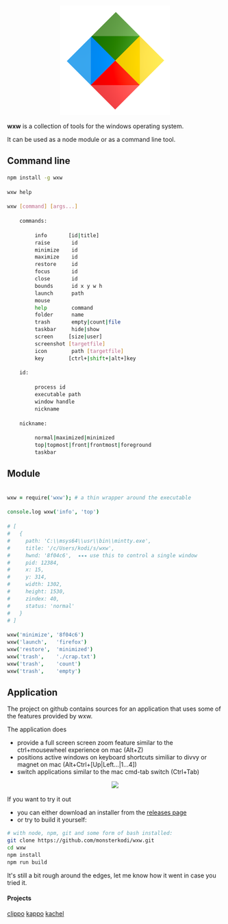 
<p align="center"><img src="img/about.png" width=256 height=256></p>

**wxw** is a collection of tools for the windows operating system.

It can be used as a node module or as a command line tool.

## Command line

```sh
npm install -g wxw

wxw help

wxw [command] [args...]

    commands:

         info       [id|title]
         raise       id
         minimize    id
         maximize    id
         restore     id
         focus       id
         close       id
         bounds      id x y w h
         launch      path
         mouse
         help        command
         folder      name
         trash       empty|count|file
         taskbar     hide|show
         screen     [size|user]
         screenshot [targetfile]
         icon        path [targetfile]
         key        [ctrl+|shift+|alt+]key

    id:

         process id
         executable path
         window handle
         nickname

    nickname:

         normal|maximized|minimized
         top|topmost|front|frontmost|foreground
         taskbar

```

## Module

```coffeescript

wxw = require('wxw'); # a thin wrapper around the executable

console.log wxw('info', 'top')

# [
#   {
#     path: 'C:\\msys64\\usr\\bin\\mintty.exe',
#     title: '/c/Users/kodi/s/wxw',
#     hwnd: '8f04c6',  ◂◂◂ use this to control a single window
#     pid: 12384,
#     x: 15,
#     y: 314,
#     width: 1302,
#     height: 1530,
#     zindex: 40,
#     status: 'normal'
#   }
# ]

wxw('minimize', '8f04c6')
wxw('launch',   'firefox')
wxw('restore',  'minimized')
wxw('trash',    './crap.txt')
wxw('trash',    'count')
wxw('trash',    'empty')

```

## Application

The project on github contains sources for an application that uses some of the features provided by wxw.

The application does

- provide a full screen screen zoom feature similar to the ctrl+mousewheel experience on mac (Alt+Z)
- positions active windows on keyboard shortcuts similiar to divvy or magnet on mac (Alt+Ctrl+[Up|Left...|1...4])
- switch applications similar to the mac cmd-tab switch (Ctrl+Tab)

<p align="center"><img src="img/switch.png"></p>

If you want to try it out

- you can either download an installer from the [releases page](https://github.com/monsterkodi/wxw/releases)
- or try to build it yourself:

```sh
# with node, npm, git and some form of bash installed:
git clone https://github.com/monsterkodi/wxw.git
cd wxw
npm install
npm run build
```

It's still a bit rough around the edges, let me know how it went in case you tried it.

#### Projects

[clippo](https://github.com/monsterkodi/clippo)
[kappo](https://github.com/monsterkodi/kappo)
[kachel](https://github.com/monsterkodi/kachel)



